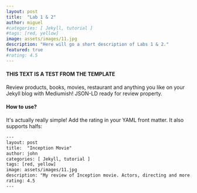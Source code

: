 ```yaml
---
layout: post
title:  "Lab 1 & 2"
author: miguel
#categories: [ Jekyll, tutorial ]
#tags: [red, yellow]
image: assets/images/11.jpg
description: "Here will go a short description of Labs 1 & 2."
featured: true
#rating: 4.5
---
```

#### THIS TEXT IS A TEST FROM THE TEMPLATE

Review products, books, movies, restaurant and anything you like on your Jekyll blog with Mediumish! JSON-LD ready for review property.

#### How to use?

It's actually really simple! Add the rating in your YAML front matter. It also supports halfs:

```html
---
layout: post
title:  "Inception Movie"
author: john
categories: [ Jekyll, tutorial ]
tags: [red, yellow]
image: assets/images/11.jpg
description: "My review of Inception movie. Actors, directing and more."
rating: 4.5
---
```
